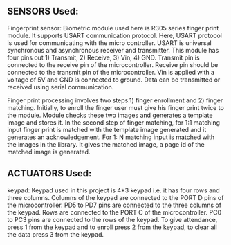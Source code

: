 ## SENSORS Used:
Fingerprint sensor:
Biometric module used here is R305 series finger print module. It supports USART communication protocol. 
Here, USART protocol is used for communicating with the micro controller. USART is universal synchronous and asynchronous receiver and transmitter. This module has four pins out 1) Transmit, 2) Receive, 3) Vin, 4) GND. Transmit pin is connected to the receive pin of the microcontroller. Receive pin should be connected to the transmit pin of the microcontroller. Vin is applied with a voltage of 5V and GND is connected to ground. Data can be transmitted or received using serial communication.

Finger print processing involves two steps.1) finger enrollment and 2) finger matching. Initially, to enroll the finger user must give his finger print twice to the module. Module checks these two images and generates a template image and stores it. In the second step of finger matching, for 1:1 matching input finger print is matched with the template image generated and it generates an acknowledgement. For 1: N matching input is matched with the images in the library. It gives the matched image, a page id of the matched image is generated.

## ACTUATORS Used:
keypad:
Keypad used in this project is 4*3 keypad i.e. it has four rows and three columns. Columns of the keypad are connected to the PORT D pins of the microcontroller. PD5 to PD7 pins are connected to the three columns of the keypad. Rows are connected to the PORT C of the microcontroller. PC0 to PC3 pins are connected to the rows of the keypad. To give attendance, press 1 from the keypad and to enroll press 2 from the keypad, to clear all the data press 3 from the keypad.